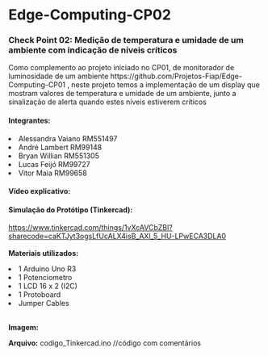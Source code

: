 # Edge-Computing-CP02

<h3>Check Point 02: Medição de temperatura e umidade de um ambiente com indicação de níveis críticos</h3>

<p>Como complemento ao projeto iniciado no CP01, de monitorador de luminosidade de um ambiente https://github.com/Projetos-Fiap/Edge-Computing-CP01 , neste projeto temos a implementação de um display que mostram valores de temperatura e umidade de um ambiente, junto a sinalização de alerta quando estes níveis estiverem críticos<p>

<h4>Integrantes:</h4> 

<li>Alessandra Vaiano RM551497</li>  

<li>André Lambert RM99148</li>  

<li>Bryan Willian RM551305</li>

<li>Lucas Feijó RM99727</li>
  
<li>Vitor Maia RM99658</li>



<h4>Vídeo explicativo:</h4>

<h4>Simulação do Protótipo (Tinkercad):</h4>

https://www.tinkercad.com/things/1vXcAVCbZBl?sharecode=caKTJyt3ogsLfUcALX4isB_AXl_5_HU-LPwECA3DLA0
<br>
<br><b>Materiais utilizados:</b>
<li>1 Arduino Uno R3</li>
<li>1 Potenciometro</li>
<li>1 LCD 16 x 2 (I2C)</li>
<li>1 Protoboard</li>
<li>Jumper Cables</li>

<br><b>Imagem:</b>

<b>Arquivo:</b> codigo_Tinkercad.ino //código com comentários
